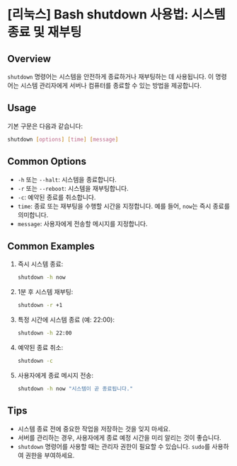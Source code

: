 # [리눅스] Bash shutdown 사용법: 시스템 종료 및 재부팅

## Overview
`shutdown` 명령어는 시스템을 안전하게 종료하거나 재부팅하는 데 사용됩니다. 이 명령어는 시스템 관리자에게 서버나 컴퓨터를 종료할 수 있는 방법을 제공합니다.

## Usage
기본 구문은 다음과 같습니다:

```bash
shutdown [options] [time] [message]
```

## Common Options
- `-h` 또는 `--halt`: 시스템을 종료합니다.
- `-r` 또는 `--reboot`: 시스템을 재부팅합니다.
- `-c`: 예약된 종료를 취소합니다.
- `time`: 종료 또는 재부팅을 수행할 시간을 지정합니다. 예를 들어, `now`는 즉시 종료를 의미합니다.
- `message`: 사용자에게 전송할 메시지를 지정합니다.

## Common Examples
1. 즉시 시스템 종료:
   ```bash
   shutdown -h now
   ```

2. 1분 후 시스템 재부팅:
   ```bash
   shutdown -r +1
   ```

3. 특정 시간에 시스템 종료 (예: 22:00):
   ```bash
   shutdown -h 22:00
   ```

4. 예약된 종료 취소:
   ```bash
   shutdown -c
   ```

5. 사용자에게 종료 메시지 전송:
   ```bash
   shutdown -h now "시스템이 곧 종료됩니다."
   ```

## Tips
- 시스템 종료 전에 중요한 작업을 저장하는 것을 잊지 마세요.
- 서버를 관리하는 경우, 사용자에게 종료 예정 시간을 미리 알리는 것이 좋습니다.
- `shutdown` 명령어를 사용할 때는 관리자 권한이 필요할 수 있습니다. `sudo`를 사용하여 권한을 부여하세요.